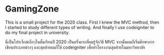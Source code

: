 # GamingZone
This is a small project for the 2020 class. First I knew the MVC method, 
then I started to study different types of writing. And finally I use codeigniter to do my final project in university.

นี่เป็นโปรเจ็กต์เล็กๆในชั้นเรียนปี 2020 เป็นครั้งแรกที่ผมรู้จักวิธี MVC จากนั้นผมก็เริ่มศึกษาการเขียนประเภทต่างๆ และสุดท้ายผมก็ใช้ codeigniter เพื่อทำโครงงานสุดท้ายในมหาวิทยาลัย
